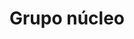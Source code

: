 ---
title: Grupo núcleo
form_url: https://dgoovofaxuqmavs.form.io/pagagruponucleo
form_type: core
form_slug: grupo-nucleo
---